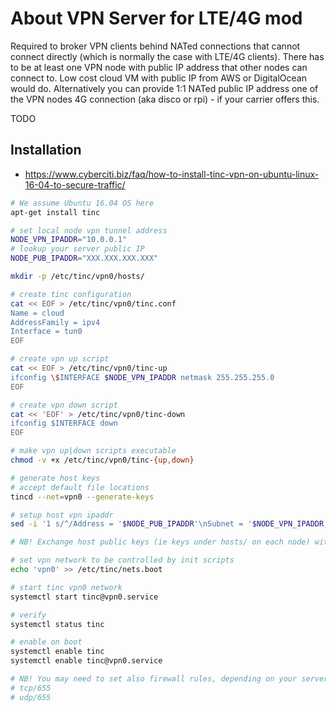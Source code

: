 # About VPN Server for LTE/4G mod

Required to broker VPN clients behind NATed connections that cannot connect directly (which is normally the case with LTE/4G clients). There has to be at least one VPN node with public IP address that other nodes can connect to. Low cost cloud VM with public IP from AWS or DigitalOcean would do. Alternatively you can provide 1:1 NATed public IP address one of the VPN nodes 4G connection (aka disco or rpi) - if your carrier offers this.

TODO

## Installation

* https://www.cyberciti.biz/faq/how-to-install-tinc-vpn-on-ubuntu-linux-16-04-to-secure-traffic/

```bash
# We assume Ubuntu 16.04 OS here
apt-get install tinc

# set local node vpn tunnel address
NODE_VPN_IPADDR="10.0.0.1"
# lookup your server public IP 
NODE_PUB_IPADDR="XXX.XXX.XXX.XXX"

mkdir -p /etc/tinc/vpn0/hosts/

# create tinc configuration
cat << EOF > /etc/tinc/vpn0/tinc.conf
Name = cloud
AddressFamily = ipv4
Interface = tun0
EOF

# create vpn up script
cat << EOF > /etc/tinc/vpn0/tinc-up
ifconfig \$INTERFACE $NODE_VPN_IPADDR netmask 255.255.255.0
EOF

# create vpn down script
cat << 'EOF' > /etc/tinc/vpn0/tinc-down
ifconfig $INTERFACE down
EOF

# make vpn up|down scripts executable
chmod -v +x /etc/tinc/vpn0/tinc-{up,down}

# generate host keys
# accept default file locations
tincd --net=vpn0 --generate-keys

# setup host vpn ipaddr
sed -i '1 s/^/Address = '$NODE_PUB_IPADDR'\nSubnet = '$NODE_VPN_IPADDR'\/32\n\n/' /etc/tinc/vpn0/hosts/cloud

# NB! Exchange host public keys (ie keys under hosts/ on each node) with other nodes!

# set vpn network to be controlled by init scripts
echo 'vpn0' >> /etc/tinc/nets.boot

# start tinc vpn0 network
systemctl start tinc@vpn0.service

# verify
systemctl status tinc

# enable on boot
systemctl enable tinc
systemctl enable tinc@vpn0.service

# NB! You may need to set also firewall rules, depending on your server provider and VM OS configuration
# tcp/655
# udp/655
```
